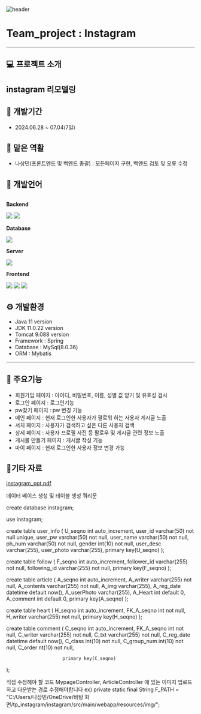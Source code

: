 ![header](https://capsule-render.vercel.app/api?type=wave&color=auto&height=300&section=header&text=Hello&fontSize=90&animation=fadeIn&fontAlignY=38&desc=Nasangmin's%20GitHub%20Profile&descAlignY=51&descAlign=62)


#  Team_project : Instagram
---
## 💻 프로젝트 소개
instagram 리모델링
---
## 📆 개발기간
+ 2024.06.28 ~ 07.04(7일) 

## 👫 맡은 역활
+ 나상민(프론트엔드 및 백엔드 총괄) : 모든페이지 구현, 백엔드 검토 및 오류 수정


## 📝 개발언어
<div style="display:flex; flex-direction:column; align-items:flex-start;">
    <!-- Backend -->
    <p><strong>Backend</strong></p>
    <div>
        <img src="https://img.shields.io/badge/Java-007396?style=for-the-badge&logo=Java&logoColor=white"> 
        <img src="https://img.shields.io/badge/spring-6DB33F?style=for-the-badge&logo=spring&logoColor=white"> 
    </div>
    <!-- Database -->
    <p><strong>Database</strong></p>
    <div>
        <img src="https://img.shields.io/badge/mysql-4479A1?style=for-the-badge&logo=mysql&logoColor=white"> 
    </div>
    <!-- Server -->
    <p><strong>Server</strong></p>
    <div>
        <img src="https://img.shields.io/badge/apache tomcat-F8DC75?style=for-the-badge&logo=apachetomcat&logoColor=black">
    </div>
    <!-- Frontend -->
    <p><strong>Frontend</strong></p>
    <div>
        <img src="https://img.shields.io/badge/html5-E34F26?style=flat-square&logo=html5&logoColor=white"> 
        <img src="https://img.shields.io/badge/css-1572B6?style=flat-square&logo=css3&logoColor=white"> 
        <img src="https://img.shields.io/badge/javascript-F7DF1E?style=flat-square&logo=javascript&logoColor=black"> 
    </div>
</div>

## ⚙ 개발환경
+ Java 11 version
+ JDK 11.0.22 version
+ Tomcat 9.088 version
+ Framework : Spring
+ Database : MySql(8.0.36)
+ ORM : Mybatis
---
## 📌 주요기능
+ 회원가입 페이지 : 아이디, 비밀번호, 이름, 성별 값 받기 및 유효성 검사
+ 로그인 페이지 : 로그인기능
+ pw찾기 페이지 : pw 변경 기능
+ 메인 페이지 : 현재 로그인한 사용자가 팔로워 하는 사용자 게시글 노출
+ 서치 페이지 : 사용자가 검색하고 싶은 다른 사용자 검색
+ 상세 페이지 : 사용자 프로필 사진 등 팔로우 및 게시글 관련 정보 노출
+ 게시물 만들기 페이지 : 게시글 작성 기능
+ 마이 페이지 : 현재 로그인한 사용자 정보 변경 가능


## 📎기타 자료 
[instagram_ppt.pdf](https://github.com/user-attachments/files/16157134/instagram_ppt.pdf)


데이터 베이스 생성 및 테이블 생성 쿼리문

create database instagram;

use instagram;

create table user_info (
                           U_seqno int auto_increment,
                           user_id varchar(50) not null unique,
                           user_pw varchar(50) not null,
                           user_name varchar(50) not null,
                           ph_num varchar(50) not null,
                           gender int(10) not null,
                           user_desc varchar(255),
                           user_photo varchar(255),
                           primary key(U_seqno)
);

create table follow (
                        F_seqno int auto_increment,
                        follower_id varchar(255) not null,
                        following_id varchar(255) not null,
                        primary key(F_seqno)
);

create table article (
                         A_seqno int auto_increment,
                         A_writer varchar(255) not null,
                         A_contents varchar(255) not null,
                         A_img varchar(255),
                         A_reg_date datetime default now(),
                         A_userPhoto varchar(255),
                         A_Heart int default 0,
                         A_comment int default 0,
                         primary key(A_seqno)
);

create table heart (
                       H_seqno int auto_increment,
                       FK_A_seqno int not null,
                       H_writer varchar(255) not null,
                       primary key(H_seqno)
);

create table comment (
                         C_seqno int auto_increment,
                         FK_A_seqno int not null,
                         C_writer varchar(255) not null,
                         C_txt varchar(255) not null,
                         C_reg_date datetime default now(),
                         C_class int(10) not null,
                         C_group_num int(10) not null,
                         C_order nt(10) not null,

                         primary key(C_seqno)
);

직접 수정해야 할 코드
MypageController, ArticleController 에 있는 이미지 업로드하고 다운받는 경로 수정해야합니다
ex) private static final String F_PATH = "C:/Users/나상민/OneDrive/바탕 화면/tp_instagram/instagram/src/main/webapp/resources/img/";
